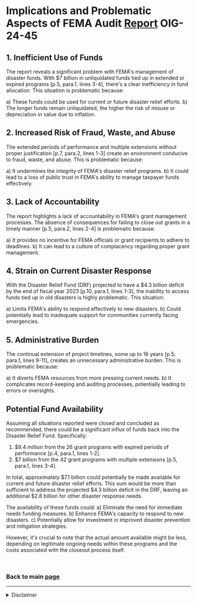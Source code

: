 # Implications and Problematic Aspects of FEMA Audit [Report](./Office_Of_Inspector_General_FEMA_Inadequacy_OIG-24-45-Aug24.pdf) OIG-24-45

## 1. Inefficient Use of Funds

The report reveals a significant problem with FEMA's management of disaster funds. With $7 billion in unliquidated funds tied up in extended or expired programs [p.5, para.1, lines 3-4], there's a clear inefficiency in fund allocation. This situation is problematic because:

a) These funds could be used for current or future disaster relief efforts.
b) The longer funds remain unliquidated, the higher the risk of misuse or depreciation in value due to inflation.

## 2. Increased Risk of Fraud, Waste, and Abuse

The extended periods of performance and multiple extensions without proper justification [p.7, para.2, lines 1-3] create an environment conducive to fraud, waste, and abuse. This is problematic because:

a) It undermines the integrity of FEMA's disaster relief programs.
b) It could lead to a loss of public trust in FEMA's ability to manage taxpayer funds effectively.

## 3. Lack of Accountability

The report highlights a lack of accountability in FEMA's grant management processes. The absence of consequences for failing to close out grants in a timely manner [p.5, para.2, lines 2-4] is problematic because:

a) It provides no incentive for FEMA officials or grant recipients to adhere to deadlines.
b) It can lead to a culture of complacency regarding proper grant management.

## 4. Strain on Current Disaster Response

With the Disaster Relief Fund (DRF) projected to have a $4.3 billion deficit by the end of fiscal year 2023 [p.10, para.1, lines 1-3], the inability to access funds tied up in old disasters is highly problematic. This situation:

a) Limits FEMA's ability to respond effectively to new disasters.
b) Could potentially lead to inadequate support for communities currently facing emergencies.

## 5. Administrative Burden

The continual extension of project timelines, some up to 16 years [p.5, para.1, lines 9-11], creates an unnecessary administrative burden. This is problematic because:

a) It diverts FEMA resources from more pressing current needs.
b) It complicates record-keeping and auditing processes, potentially leading to errors or oversights.

## Potential Fund Availability

Assuming all situations reported were closed and concluded as recommended, there could be a significant influx of funds back into the Disaster Relief Fund. Specifically:

1. $9.4 million from the 26 grant programs with expired periods of performance [p.4, para.1, lines 1-2].
2. $7 billion from the 42 grant programs with multiple extensions [p.5, para.1, lines 3-4].

In total, approximately $7.1 billion could potentially be made available for current and future disaster relief efforts. This sum would be more than sufficient to address the projected $4.3 billion deficit in the DRF, leaving an additional $2.8 billion for other disaster response needs.

The availability of these funds could:
a) Eliminate the need for immediate needs funding measures.
b) Enhance FEMA's capacity to respond to new disasters.
c) Potentially allow for investment in improved disaster prevention and mitigation strategies.

However, it's crucial to note that the actual amount available might be less, depending on legitimate ongoing needs within these programs and the costs associated with the closeout process itself.


</br>

### Back to main [page](../README.md)

---

<details>
<summary>Disclaimer</summary>

This README file is for informational and educational purposes only. For the most accurate and up-to-date information, please refer to the full [report](https://www.oversight.gov/report/DHS/FEMA%E2%80%99s-Inadequate-Oversight-Led-Delays-Closing-Out-Declared-Disasters) and [official](https://www.oig.dhs.gov/) DHS OIG communications.

</details>